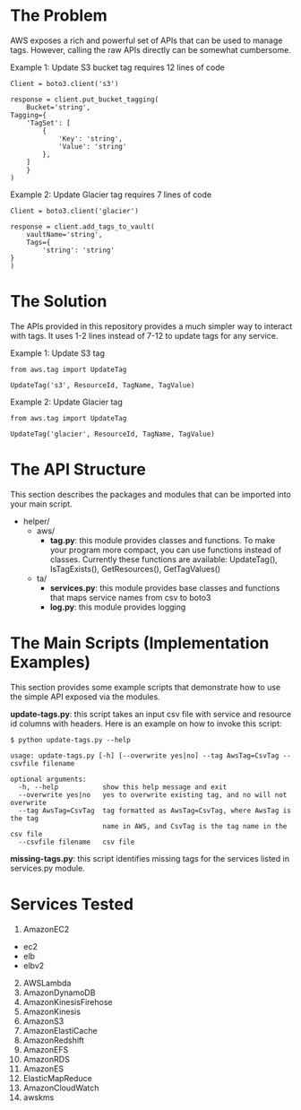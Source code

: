 # The Problem

AWS exposes a rich and powerful set of APIs that can be used to manage tags. However, calling the raw APIs directly can be somewhat cumbersome.

Example 1: Update S3 bucket tag requires 12 lines of code

    Client = boto3.client('s3') 

    response = client.put_bucket_tagging(
        Bucket='string',
	Tagging={
	    'TagSet': [
	        {
	            'Key': 'string',
	            'Value': 'string'
	        },
	    ]
        }
    )

Example 2: Update Glacier tag requires 7 lines of code

    Client = boto3.client('glacier')

    response = client.add_tags_to_vault(
        vaultName='string',
        Tags={
            'string': 'string'
	}
    )

# The Solution

The APIs provided in this repository provides a much simpler way to interact with tags. It uses 1-2 lines instead of 7-12 to update tags for any service.

Example 1: Update S3 tag

    from aws.tag import UpdateTag

    UpdateTag('s3', ResourceId, TagName, TagValue)

Example 2: Update Glacier tag

    from aws.tag import UpdateTag

    UpdateTag('glacier', ResourceId, TagName, TagValue)

# The API Structure

This section describes the packages and modules that can be imported into your main script.

* helper/
  * aws/
    * **tag.py**: this module provides classes and functions. To make your program more compact, you can use functions instead of classes. Currently these functions are available: UpdateTag(), IsTagExists(), GetResources(), GetTagValues()
  * ta/
    * **services.py**: this module provides base classes and functions that maps service names from csv to boto3
    * **log.py**: this module provides logging

# The Main Scripts (Implementation Examples)

This section provides some example scripts that demonstrate how to use the simple API exposed via the modules.

**update-tags.py**: this script takes an input csv file with service and resource id columns with headers. Here is an example on how to invoke this script:

```
$ python update-tags.py --help

usage: update-tags.py [-h] [--overwrite yes|no] --tag AwsTag=CsvTag --csvfile filename

optional arguments:
  -h, --help           show this help message and exit
  --overwrite yes|no   yes to overwrite existing tag, and no will not overwrite
  --tag AwsTag=CsvTag  tag formatted as AwsTag=CsvTag, where AwsTag is the tag 
                       name in AWS, and CsvTag is the tag name in the csv file
  --csvfile filename   csv file
``` 

**missing-tags.py**: this script identifies missing tags for the services listed in services.py module.

# Services Tested
1. AmazonEC2
 * ec2
 * elb
 * elbv2
2. AWSLambda
3. AmazonDynamoDB
4. AmazonKinesisFirehose
5. AmazonKinesis
6. AmazonS3
7. AmazonElastiCache
8. AmazonRedshift
9. AmazonEFS
10. AmazonRDS
11. AmazonES
12. ElasticMapReduce
13. AmazonCloudWatch
14. awskms
